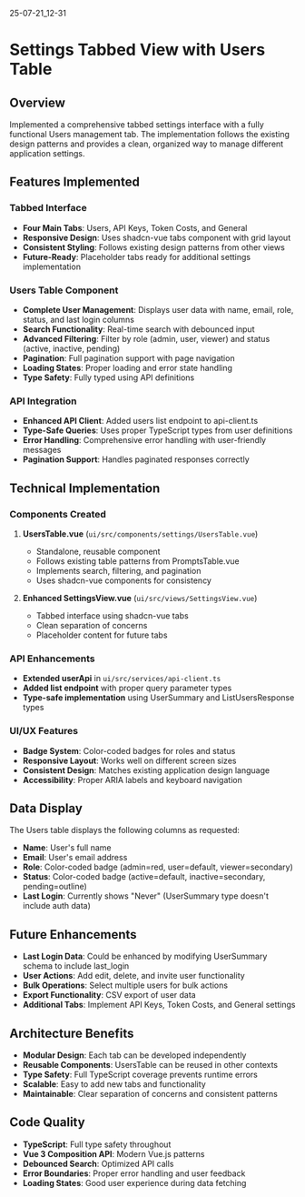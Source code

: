 25-07-21_12-31

# Settings Tabbed View with Users Table

## Overview
Implemented a comprehensive tabbed settings interface with a fully functional Users management tab. The implementation follows the existing design patterns and provides a clean, organized way to manage different application settings.

## Features Implemented

### Tabbed Interface
- **Four Main Tabs**: Users, API Keys, Token Costs, and General
- **Responsive Design**: Uses shadcn-vue tabs component with grid layout
- **Consistent Styling**: Follows existing design patterns from other views
- **Future-Ready**: Placeholder tabs ready for additional settings implementation

### Users Table Component
- **Complete User Management**: Displays user data with name, email, role, status, and last login columns
- **Search Functionality**: Real-time search with debounced input
- **Advanced Filtering**: Filter by role (admin, user, viewer) and status (active, inactive, pending)
- **Pagination**: Full pagination support with page navigation
- **Loading States**: Proper loading and error state handling
- **Type Safety**: Fully typed using API definitions

### API Integration
- **Enhanced API Client**: Added users list endpoint to api-client.ts
- **Type-Safe Queries**: Uses proper TypeScript types from user definitions
- **Error Handling**: Comprehensive error handling with user-friendly messages
- **Pagination Support**: Handles paginated responses correctly

## Technical Implementation

### Components Created
1. **UsersTable.vue** (`ui/src/components/settings/UsersTable.vue`)
   - Standalone, reusable component
   - Follows existing table patterns from PromptsTable.vue
   - Implements search, filtering, and pagination
   - Uses shadcn-vue components for consistency

2. **Enhanced SettingsView.vue** (`ui/src/views/SettingsView.vue`)
   - Tabbed interface using shadcn-vue tabs
   - Clean separation of concerns
   - Placeholder content for future tabs

### API Enhancements
- **Extended userApi** in `ui/src/services/api-client.ts`
- **Added list endpoint** with proper query parameter types
- **Type-safe implementation** using UserSummary and ListUsersResponse types

### UI/UX Features
- **Badge System**: Color-coded badges for roles and status
- **Responsive Layout**: Works well on different screen sizes
- **Consistent Design**: Matches existing application design language
- **Accessibility**: Proper ARIA labels and keyboard navigation

## Data Display
The Users table displays the following columns as requested:
- **Name**: User's full name
- **Email**: User's email address
- **Role**: Color-coded badge (admin=red, user=default, viewer=secondary)
- **Status**: Color-coded badge (active=default, inactive=secondary, pending=outline)
- **Last Login**: Currently shows "Never" (UserSummary type doesn't include auth data)

## Future Enhancements
- **Last Login Data**: Could be enhanced by modifying UserSummary schema to include last_login
- **User Actions**: Add edit, delete, and invite user functionality
- **Bulk Operations**: Select multiple users for bulk actions
- **Export Functionality**: CSV export of user data
- **Additional Tabs**: Implement API Keys, Token Costs, and General settings

## Architecture Benefits
- **Modular Design**: Each tab can be developed independently
- **Reusable Components**: UsersTable can be reused in other contexts
- **Type Safety**: Full TypeScript coverage prevents runtime errors
- **Scalable**: Easy to add new tabs and functionality
- **Maintainable**: Clear separation of concerns and consistent patterns

## Code Quality
- **TypeScript**: Full type safety throughout
- **Vue 3 Composition API**: Modern Vue.js patterns
- **Debounced Search**: Optimized API calls
- **Error Boundaries**: Proper error handling and user feedback
- **Loading States**: Good user experience during data fetching

